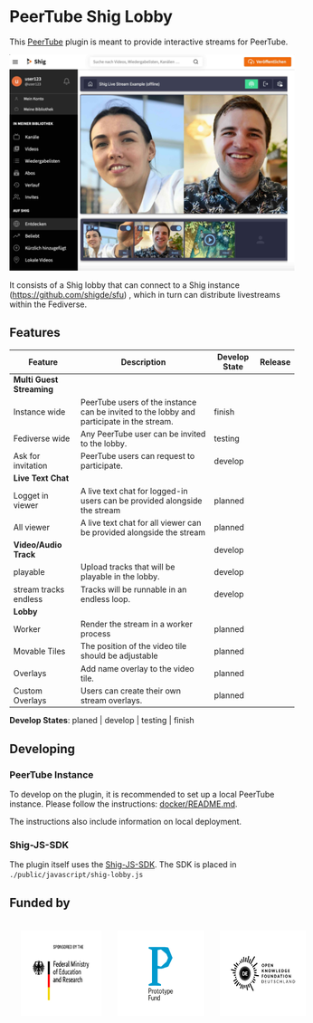 # PeerTube Shig Lobby

This [PeerTube](https://joinpeertube.org/) plugin is meant to provide interactive streams for PeerTube.

!["Shig Lobbyy"](./docs/shig-lobby.jpg)

It consists of a Shig lobby that can connect to a Shig instance (https://github.com/shigde/sfu) , which in turn can
distribute livestreams within the Fediverse.

## Features

| Feature                   | Description                                                                               | Develop State | Release |
|---------------------------|-------------------------------------------------------------------------------------------|---------------|---------|
| **Multi Guest Streaming** |                                                                                           |               |         |
| Instance wide             | PeerTube users of the instance can be invited to the lobby and participate in the stream. | finish        |         |
| Fediverse wide            | Any PeerTube user can be invited to the lobby.                                            | testing       |         |
| Ask for invitation        | PeerTube users can request to participate.                                                | develop       |         |
| **Live Text Chat**        |                                                                                           |               |         |
| Logget in viewer          | A live text chat for logged-in users can be provided alongside the stream                 | planned       |         |
| All viewer                | A live text chat for all viewer can be provided alongside the stream                      | planned       |         |
| **Video/Audio Track**     |                                                                                           | develop       |         |
| playable                  | Upload tracks that will be playable in the lobby.                                         | develop       |         |
| stream tracks endless     | Tracks will be runnable in an endless loop.                                               | develop       |         |
| **Lobby**                 |                                                                                           |               |         |
| Worker                    | Render the stream in a worker process                                                     | planned       |         |
| Movable Tiles             | The position of the video tile should be adjustable                                       | planned       |         |
| Overlays                  | Add name overlay to the video tile.                                                       | planned       |         |
| Custom Overlays           | Users can create their own stream overlays.                                               | planned       |         |

**Develop States**: planed | develop | testing | finish

## Developing

### PeerTube Instance

To develop on the plugin, it is recommended to set up a local PeerTube instance.
Please follow the instructions: [docker/README.md](./docker/README.md).

The instructions also include information on local deployment.

### Shig-JS-SDK

The plugin itself uses the [Shig-JS-SDK](https://github.com/shigde/shig-js-sdk). The SDK is placed
in `./public/javascript/shig-lobby.js`

## Funded by

<p style="display: flex; flex-direction: row; justify-content: flex-start; align-items: center;">
<a href="https://www.bmbf.de/bmbf/en" rel="nofollow"><img src="docs/img/BMBF.jpg" alt="Logo of the German Ministry for Education and Research" style="max-width:100%; padding:20px;" height="150px"></a>&nbsp; &nbsp; &nbsp; &nbsp; &nbsp; &nbsp; <a href="https://prototypefund.de/en/" rel="nofollow"><img src="docs/img/PF.svg" alt="Logo of the Prototype Fund" style="max-width:100%; padding:20px;" height="150px"></a>&nbsp; &nbsp; &nbsp; &nbsp; &nbsp; &nbsp; <a href="https://okfn.de/en/" rel="nofollow"><img src="docs/img/OKFD.svg" alt="Logo of the Open Knowledge Foundation Germany" style="max-width:100%; padding:20px;" height="150px"></a>
</p>
